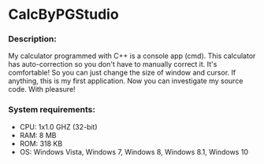 # CalcByPGStudio

### Description:
My calculator programmed with C++ is a console app (cmd).
This calculator has auto-correction so you don't have to manually correct it.
It's comfortable!
So you can just change the size of window and cursor.
If anything, this is my first application.
Now you can investigate my source code.
With pleasure!

### System requirements:
- CPU: 1x1.0 GHZ (32-bit)
- RAM: 8 MB
- ROM: 318 KB
- OS: Windows Vista, Windows 7,  Windows 8,  Windows 8.1,  Windows 10
